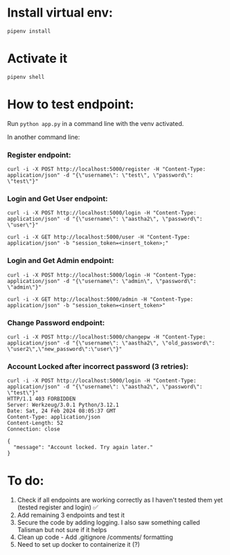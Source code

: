# Install virtual env:

`pipenv install`

# Activate it

`pipenv shell`

# How to test endpoint:

Run `python app.py` in a command line with the venv activated.

In another command line:

### Register endpoint:
`curl -i -X POST http://localhost:5000/register -H "Content-Type: application/json" -d "{\"username\": \"test\", \"password\": \"test\"}"` 

### Login and Get User endpoint:
`curl -i -X POST http://localhost:5000/login -H "Content-Type: application/json" -d "{\"username\": \"aastha2\", \"password\": \"user\"}"`

`curl -i -X GET http://localhost:5000/user -H "Content-Type: application/json" -b "session_token=<insert_token>;"`


### Login and Get Admin endpoint:
`curl -i -X POST http://localhost:5000/login -H "Content-Type: application/json" -d "{\"username\": \"admin\", \"password\": \"admin\"}"`

`curl -i -X GET http://localhost:5000/admin -H "Content-Type: application/json" -b "session_token=<insert_token>"`

### Change Password endpoint:
`curl -i -X POST http://localhost:5000/changepw -H "Content-Type: application/json" -d "{\"username\": \"aastha2\", \"old_password\": \"user2\",\"new_password\":\"user\"}"`

### Account Locked after incorrect password (3 retries):
```
curl -i -X POST http://localhost:5000/login -H "Content-Type: application/json" -d "{\"username\": \"aastha2\", \"password\": \"test\"}"
HTTP/1.1 403 FORBIDDEN
Server: Werkzeug/3.0.1 Python/3.12.1
Date: Sat, 24 Feb 2024 08:05:37 GMT
Content-Type: application/json
Content-Length: 52
Connection: close

{
  "message": "Account locked. Try again later."
}
```

# To do:

1. Check if all endpoints are working correctly as I haven't tested them yet (tested register and login) ✅
2. Add remaining 3 endpoints and test it
3. Secure the code by adding logging. I also saw something called Talisman but not sure if it helps
4. Clean up code - Add .gitignore /comments/ formatting
5. Need to set up docker to containerize it (?) 

